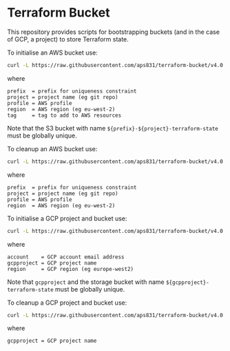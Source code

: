 # Terraform Bucket

This repository provides scripts for bootstrapping buckets (and in the case of GCP, a project) to store Terraform state.

To initialise an AWS bucket use:

```bash
curl -L https://raw.githubusercontent.com/aps831/terraform-bucket/v4.0.1/aws-init.sh | bash -s -- --prefix ${prefix} --project ${project} --profile ${profile} --region ${region} --tag ${tag}
```

where

```text
prefix  = prefix for uniqueness constraint
project = project name (eg git repo)
profile = AWS profile
region  = AWS region (eg eu-west-2)
tag     = tag to add to AWS resources
```

Note that the S3 bucket with name `${prefix}-${project}-terraform-state` must be globally unique.

To cleanup an AWS bucket use:

```bash
curl -L https://raw.githubusercontent.com/aps831/terraform-bucket/v4.0.1/aws-cleanup.sh | bash -s -- --prefix ${prefix} --project ${project} --profile ${profile} --region ${region}
```

where

```text
prefix  = prefix for uniqueness constraint
project = project name (eg git repo)
profile = AWS profile
region  = AWS region (eg eu-west-2)
```

To initialise a GCP project and bucket use:

```bash
curl -L https://raw.githubusercontent.com/aps831/terraform-bucket/v4.0.1/gcp-init.sh | bash -s -- --account ${account} --gcpproject ${gcpproject} --region ${region}
```

where

```text
account    = GCP account email address
gcpproject = GCP project name
region     = GCP region (eg europe-west2)
```

Note that `gcpproject` and the storage bucket with name `${gcpproject}-terraform-state` must be globally unique.

To cleanup a GCP project and bucket use:

```bash
curl -L https://raw.githubusercontent.com/aps831/terraform-bucket/v4.0.1/gcp-cleanup.sh | bash -s -- --gcpproject ${gcpproject}
```

where

```text
gcpproject = GCP project name
```
